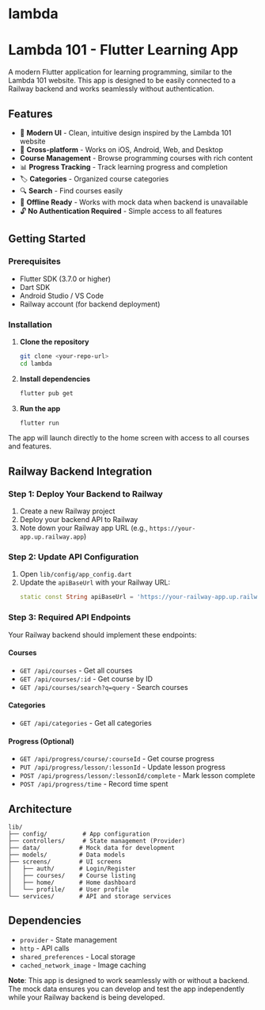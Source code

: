 # lambda

# Lambda 101 - Flutter Learning App

A modern Flutter application for learning programming, similar to the Lambda 101 website. This app is designed to be easily connected to a Railway backend and works seamlessly without authentication.

## Features

- 🚀 **Modern UI** - Clean, intuitive design inspired by the Lambda 101 website
- 📱 **Cross-platform** - Works on iOS, Android, Web, and Desktop
-  **Course Management** - Browse programming courses with rich content
- 📊 **Progress Tracking** - Track learning progress and completion
- 🏷️ **Categories** - Organized course categories
- 🔍 **Search** - Find courses easily
- 💾 **Offline Ready** - Works with mock data when backend is unavailable
- 🔓 **No Authentication Required** - Simple access to all features

## Getting Started

### Prerequisites

- Flutter SDK (3.7.0 or higher)
- Dart SDK
- Android Studio / VS Code
- Railway account (for backend deployment)

### Installation

1. **Clone the repository**
   ```bash
   git clone <your-repo-url>
   cd lambda
   ```

2. **Install dependencies**
   ```bash
   flutter pub get
   ```

3. **Run the app**
   ```bash
   flutter run
   ```

The app will launch directly to the home screen with access to all courses and features.

## Railway Backend Integration

### Step 1: Deploy Your Backend to Railway

1. Create a new Railway project
2. Deploy your backend API to Railway
3. Note down your Railway app URL (e.g., `https://your-app.up.railway.app`)

### Step 2: Update API Configuration

1. Open `lib/config/app_config.dart`
2. Update the `apiBaseUrl` with your Railway URL:
   ```dart
   static const String apiBaseUrl = 'https://your-railway-app.up.railway.app/api';
   ```

### Step 3: Required API Endpoints

Your Railway backend should implement these endpoints:

#### Courses
- `GET /api/courses` - Get all courses
- `GET /api/courses/:id` - Get course by ID
- `GET /api/courses/search?q=query` - Search courses

#### Categories
- `GET /api/categories` - Get all categories

#### Progress (Optional)
- `GET /api/progress/course/:courseId` - Get course progress
- `PUT /api/progress/lesson/:lessonId` - Update lesson progress
- `POST /api/progress/lesson/:lessonId/complete` - Mark lesson complete
- `POST /api/progress/time` - Record time spent

## Architecture

```
lib/
├── config/          # App configuration
├── controllers/     # State management (Provider)
├── data/           # Mock data for development
├── models/         # Data models
├── screens/        # UI screens
│   ├── auth/       # Login/Register
│   ├── courses/    # Course listing
│   ├── home/       # Home dashboard
│   └── profile/    # User profile
└── services/       # API and storage services
```

## Dependencies

- `provider` - State management
- `http` - API calls
- `shared_preferences` - Local storage
- `cached_network_image` - Image caching

**Note**: This app is designed to work seamlessly with or without a backend. The mock data ensures you can develop and test the app independently while your Railway backend is being developed.
